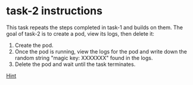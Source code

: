 # task-2 instructions

This task repeats the steps completed in task-1 and builds on them. The goal of task-2 is to create a pod, view its logs, then delete it:

1. Create the pod. 
2. Once the pod is running, view the logs for the pod and write down the random string "magic key: XXXXXXX" found in the logs. 
3. Delete the pod and wait until the task terminates.

[Hint](https://github.com/ux-studies/summer-2021/blob/main/studies/study-0/tasks/hints/task-2-hint.md)
